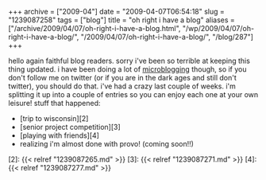 +++
archive = ["2009-04"]
date = "2009-04-07T06:54:18"
slug = "1239087258"
tags = ["blog"]
title = "oh right i have a blog"
aliases = ["/archive/2009/04/07/oh-right-i-have-a-blog.html", "/wp/2009/04/07/oh-right-i-have-a-blog/", "/2009/04/07/oh-right-i-have-a-blog/", "/blog/287"]
+++

hello again faithful blog readers. sorry i've been so terrible at keeping
this thing updated. i have been doing a lot of [microblogging][1] though,
so if you don't follow me on twitter (or if you are in the dark ages and
still don't twitter), you should do that. i've had a crazy last couple of
weeks. i'm splitting it up into a couple of entries so you can enjoy each
one at your own leisure! stuff that happened:

- [trip to wisconsin][2]
- [senior project competition][3]
- [playing with friends][4]
- realizing i'm almost done with provo! (coming soon!!)

[1]: http://twitter.com/bismark
[2]: {{< relref "1239087265.md" >}}
[3]: {{< relref "1239087271.md" >}}
[4]: {{< relref "1239087277.md" >}}

